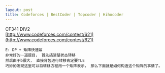 ```yaml
---
layout: post
title: Codeforces | BestCoder | Topcoder | Hihocoder
---
```


CF341 DIV2<br>
[http://www.codeforces.com/contest/621](http://www.codeforces.com/contest/621)
<br>

```
E: DP + 矩阵快速幂
非常好的一道题目， 首先搞清楚状态转移
然后由于b很大， 直接背包进行转移肯定要TLE
巧妙的发现这里可以将转移方程用一个矩阵表示， 那么下面就是如何构造这个矩阵的事情了。
```

